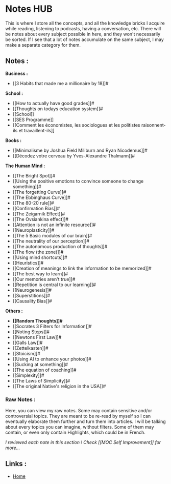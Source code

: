# Notes HUB

This is where I store all the concepts, and all the knowledge bricks I acquire while reading, listening to podcasts, having a conversation, etc. There will be notes about every subject possible in here, and they won't necessarily be sorted. If I see that a lot of notes accumulate on the same subject, I may make a separate category for them.


## Notes :

**Business :**
- [[3 Habits that made me a millionaire by 18]]#


**School :**
- [[How to actually have good grades]]#
- [[Thoughts on todays education system]]#
- [[School]]
- [[SES Programme]]
- [[Comment les économistes, les sociologues et les politistes raisonnent-ils et travaillent-ils]]


**Books :**
- [[Minimalisme by Joshua Field Miliburn and Ryan Nicodemus]]#
- [[Décodez votre cerveau by Yves-Alexandre Thalmann]]#


**The Human Mind :**
- [[The Bright Spot]]#
- [[Using the positive emotions to convince someone to change something]]#
- [[The forgetting Curve]]#
- [[The Ebbinghaus Curve]]#
- [[The 80-20 rule]]#
- [[Confirmation Bias]]#
- [[The Zeigarnik Effect]]#
- [[The Ovsiankina effect]]#
- [[Attention is not an infinite resource]]#
- [[Neuroplasticity]]#
- [[The 5 Basic modules of our brain]]#
- [[The neutrality of our perception]]#
- [[The autonomous production of thoughts]]#
- [[The flow (the zone)]]#
- [[Using mind shortcuts]]#
- [[Heuristics]]#
- [[Creation of meanings to link the information to be memorized]]#
- [[The best way to learn]]#
- [[Our memories aren't true]]#
- [[Repetition is central to our learning]]#
- [[Neurogenesis]]#
- [[Superstitions]]#
- [[Causality Bias]]#


**Others :**
- **[[Random Thoughts]]#**
- [[Socrates 3 Filters for Information]]#
- [[Noting Steps]]#
- [[Newtons First Law]]#
- [[Galls Law]]#
- [[Zettelkasten]]#
- [[Stoicism]]#
- [[Using AI to enhance your photos]]#
- [[Sucking at something]]#
- [[The equation of coaching]]#
- [[Simplexity]]#
- [[The Laws of Simplicity]]#
- [[The original Native's religion in the USA]]#


### Raw Notes :
Here, you can view my raw notes. Some may contain sensitive and/or controversial topics. They are meant to be re-read by myself so I can eventually elaborate them further and turn them into articles. I will be talking about every topics you can imagine, without filters. Some of them may contain, or even only contain Highlights, which could be in French.

*I reviewed each note in this section ! Check [[MOC Self Improvement]] for more...*

## Links :
- [Home](https://misudashi.ga/)